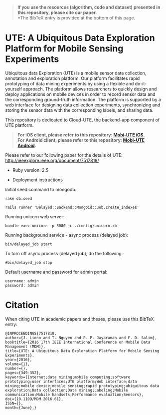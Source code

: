> **If you use the resources (algorithm, code and dataset) presented in this repository, please cite our paper.**  
*The BibTeX entry is provided at the bottom of this page. 

# UTE: A Ubiquitous Data Exploration Platform for Mobile Sensing Experiments
Ubiquitous data Exploration (UTE) is a mobile sensor data collection, annotation and exploration platform. Our platform facilitates rapid prototyping of data mining experiments by using a flexible and do-it-yourself approach. The platform allows researchers to quickly design and deploy applications on mobile devices in order to record sensor data and the corresponding ground-truth information. The platform is supported by a web interface for designing data collection experiments, synchronizing and storing the sensor data with the corresponding labels, and sharing data.

This repository is dedicated to Cloud-UTE, the backend-app component of UTE platform. 

> **For iOS client, please refer to this repository: [Mobi-UTE iOS](https://github.com/cruiseresearchgroup/mobiute-ios).**  
**For Android client, please refer to this repository: [Mobi-UTE Android](https://github.com/cruiseresearchgroup/mobiute-android).** 

Please refer to our following paper for the details of UTE: http://ieeexplore.ieee.org/document/7517818/ 

* Ruby version: 2.5

* Deployment instructions

Initial seed command to mongodb: 
```terminal
rake db:seed
```

```terminal
rails runner 'Delayed::Backend::Mongoid::Job.create_indexes'
```

Running unicorn web server: 
```terminal
bundle exec unicorn -p 8080 -c ./config/unicorn.rb
```

Running background service - async process (delayed job): 
```terminal
bin/delayed_job start 
```

To turn off async process (delayed job), do the following:
```terminal
#bin/delayed_job stop
```

Default username and password for admin portal: 
```
username: admin
password: admin
```

# Citation
When citing UTE in academic papers and theses, please use this BibTeX entry:
```
@INPROCEEDINGS{7517818, 
author={J. Liono and T. Nguyen and P. P. Jayaraman and F. D. Salim}, 
booktitle={2016 17th IEEE International Conference on Mobile Data Management (MDM)}, 
title={UTE: A Ubiquitous Data Exploration Platform for Mobile Sensing Experiments}, 
year={2016}, 
volume={1}, 
number={}, 
pages={349-352}, 
keywords={Internet;data mining;mobile computing;software prototyping;user interfaces;UTE platform;Web interface;data mining;mobile device;mobile sensing;rapid prototyping;ubiquitous data exploration;Data collection;Data mining;Labeling;Mobile communication;Mobile handsets;Performance evaluation;Sensors}, 
doi={10.1109/MDM.2016.61}, 
ISSN={}, 
month={June},}
```
